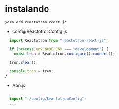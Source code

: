 # instalando 
```sh
yarn add reactotron-react-js
```
- config/ReactotronConfig.js
```js
  import Reactotron from "reactotron-react-js";

  if (process.env.NODE_ENV === "development") {
    const tron = Reactotron.configure().connect();

  tron.clear();

  console.tron = tron;
}

```

- App.js
```js
  ...
  import "./config/ReactotronConfig";
  ...
```